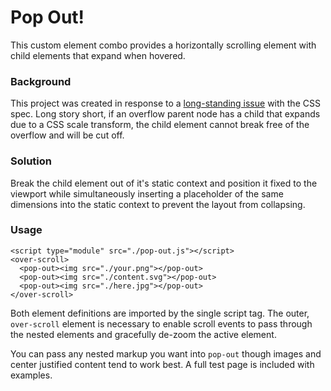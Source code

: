 # Pop Out!

This custom element combo provides a horizontally scrolling element with child elements that expand when hovered.

### Background

This project was created in response to a [long-standing issue](https://github.com/w3c/csswg-drafts/issues/4092) with the CSS spec. Long story short, if an overflow parent node has a child that expands due to a CSS scale transform, the child element cannot break free of the overflow and will be cut off.

### Solution

Break the child element out of it's static context and position it fixed to the viewport while simultaneously inserting a placeholder of the same dimensions into the static context to prevent the layout from collapsing.

### Usage

```
<script type="module" src="./pop-out.js"></script>
<over-scroll>
  <pop-out><img src="./your.png"></pop-out>
  <pop-out><img src="./content.svg"></pop-out>
  <pop-out><img src="./here.jpg"></pop-out>
</over-scroll>
```

Both element definitions are imported by the single script tag. The outer, `over-scroll` element is necessary to enable scroll events to pass through the nested elements and gracefully de-zoom the active element.

You can pass any nested markup you want into `pop-out` though images and center justified content tend to work best. A full test page is included with examples.